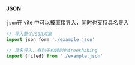 #### JSON

`json`在 vite 中可以被直接导入，同时也支持具名导入

```js
// 导入整个Json对象
import json form './example.json'

// 具名导入，有利于构建时的treeshaking
import {filed} from './example.json'
```
<!-- vite的相关特性 指出vite的相关属性以及在实际项目应用中的作用 授权页面的打开 openSetting 构建系统的公共方法有以下几个：给个相关的链接，执着于行动力。-->


<!--import {dateFormate} from '@/utils/util' -->